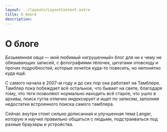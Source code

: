 ```yaml
---
layout: ../layouts/LayoutContent.astro
title: О блоге
description:
---
```


# О блоге

<em>Безымянная овца</em> — мой любимый «игрушечный» блог для ни к чему не обязывающих
записей, с фотографиями тёлочек, цитатами отовсюду и прочих подробностей, которые
хочется куда-то повесить, но непонятно куда ещё.

С самого начала в 2007-м году и до сих пор она работает на Тамблере. Тамблер пока побеждает всё остальное, что бывает на свете, благодаря тому, что теги позволяют нормально находить всё старое, что ушло в архивы, поиск гугла отлично индексирует и ищет по записям, заполняя недостатки встроенного поиска самого тамблера.

Сейчас внутри стоит сильно дописанная и улучшенная тема Langer, которую я научил правильно общаться с людьми, подстраиваться под разные браузеры и устройства.
